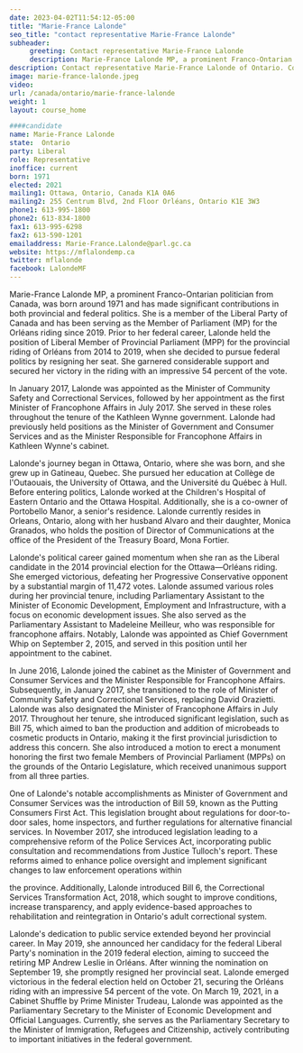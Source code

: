 ```yaml
---
date: 2023-04-02T11:54:12-05:00
title: "Marie-France Lalonde"
seo_title: "contact representative Marie-France Lalonde"
subheader:
     greeting: Contact representative Marie-France Lalonde
     description: Marie-France Lalonde MP, a prominent Franco-Ontarian politician from Canada, was born around 1971 and has made significant contributions in both provincial and federal politics.
description: Contact representative Marie-France Lalonde of Ontario. Contact information for Marie-France Lalonde includes email address, phone number, and mailing address.
image: marie-france-lalonde.jpeg
video:
url: /canada/ontario/marie-france-lalonde
weight: 1
layout: course_home

####candidate
name: Marie-France Lalonde
state:	Ontario
party: Liberal
role: Representative
inoffice: current
born: 1971
elected: 2021
mailing1: Ottawa, Ontario, Canada K1A 0A6
mailing2: 255 Centrum Blvd, 2nd Floor Orléans, Ontario K1E 3W3
phone1: 613-995-1800
phone2: 613-834-1800
fax1: 613-995-6298
fax2: 613-590-1201
emailaddress: Marie-France.Lalonde@parl.gc.ca
website: https://mflalondemp.ca
twitter: mflalonde
facebook: LalondeMF
---
```


Marie-France Lalonde MP, a prominent Franco-Ontarian politician from Canada, was born around 1971 and has made significant contributions in both provincial and federal politics. She is a member of the Liberal Party of Canada and has been serving as the Member of Parliament (MP) for the Orléans riding since 2019. Prior to her federal career, Lalonde held the position of Liberal Member of Provincial Parliament (MPP) for the provincial riding of Orléans from 2014 to 2019, when she decided to pursue federal politics by resigning her seat. She garnered considerable support and secured her victory in the riding with an impressive 54 percent of the vote.

In January 2017, Lalonde was appointed as the Minister of Community Safety and Correctional Services, followed by her appointment as the first Minister of Francophone Affairs in July 2017. She served in these roles throughout the tenure of the Kathleen Wynne government. Lalonde had previously held positions as the Minister of Government and Consumer Services and as the Minister Responsible for Francophone Affairs in Kathleen Wynne's cabinet.

Lalonde's journey began in Ottawa, Ontario, where she was born, and she grew up in Gatineau, Quebec. She pursued her education at Collège de l'Outaouais, the University of Ottawa, and the Université du Québec à Hull. Before entering politics, Lalonde worked at the Children's Hospital of Eastern Ontario and the Ottawa Hospital. Additionally, she is a co-owner of Portobello Manor, a senior's residence. Lalonde currently resides in Orleans, Ontario, along with her husband Alvaro and their daughter, Monica Granados, who holds the position of Director of Communications at the office of the President of the Treasury Board, Mona Fortier.

Lalonde's political career gained momentum when she ran as the Liberal candidate in the 2014 provincial election for the Ottawa—Orléans riding. She emerged victorious, defeating her Progressive Conservative opponent by a substantial margin of 11,472 votes. Lalonde assumed various roles during her provincial tenure, including Parliamentary Assistant to the Minister of Economic Development, Employment and Infrastructure, with a focus on economic development issues. She also served as the Parliamentary Assistant to Madeleine Meilleur, who was responsible for francophone affairs. Notably, Lalonde was appointed as Chief Government Whip on September 2, 2015, and served in this position until her appointment to the cabinet.

In June 2016, Lalonde joined the cabinet as the Minister of Government and Consumer Services and the Minister Responsible for Francophone Affairs. Subsequently, in January 2017, she transitioned to the role of Minister of Community Safety and Correctional Services, replacing David Orazietti. Lalonde was also designated the Minister of Francophone Affairs in July 2017. Throughout her tenure, she introduced significant legislation, such as Bill 75, which aimed to ban the production and addition of microbeads to cosmetic products in Ontario, making it the first provincial jurisdiction to address this concern. She also introduced a motion to erect a monument honoring the first two female Members of Provincial Parliament (MPPs) on the grounds of the Ontario Legislature, which received unanimous support from all three parties.

One of Lalonde's notable accomplishments as Minister of Government and Consumer Services was the introduction of Bill 59, known as the Putting Consumers First Act. This legislation brought about regulations for door-to-door sales, home inspectors, and further regulations for alternative financial services. In November 2017, she introduced legislation leading to a comprehensive reform of the Police Services Act, incorporating public consultation and recommendations from Justice Tulloch's report. These reforms aimed to enhance police oversight and implement significant changes to law enforcement operations within

 the province. Additionally, Lalonde introduced Bill 6, the Correctional Services Transformation Act, 2018, which sought to improve conditions, increase transparency, and apply evidence-based approaches to rehabilitation and reintegration in Ontario's adult correctional system.

Lalonde's dedication to public service extended beyond her provincial career. In May 2019, she announced her candidacy for the federal Liberal Party's nomination in the 2019 federal election, aiming to succeed the retiring MP Andrew Leslie in Orléans. After winning the nomination on September 19, she promptly resigned her provincial seat. Lalonde emerged victorious in the federal election held on October 21, securing the Orléans riding with an impressive 54 percent of the vote. On March 19, 2021, in a Cabinet Shuffle by Prime Minister Trudeau, Lalonde was appointed as the Parliamentary Secretary to the Minister of Economic Development and Official Languages. Currently, she serves as the Parliamentary Secretary to the Minister of Immigration, Refugees and Citizenship, actively contributing to important initiatives in the federal government.
